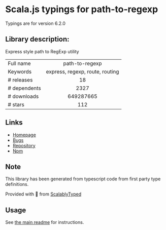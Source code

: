 
# Scala.js typings for path-to-regexp

Typings are for version 6.2.0

## Library description:
Express style path to RegExp utility

|                    |                 |
| ------------------ | :-------------: |
| Full name          | path-to-regexp |
| Keywords           | express, regexp, route, routing |
| # releases         | 18 |
| # dependents       | 2327 |
| # downloads        | 649287665 |
| # stars            | 112 |

## Links
- [Homepage](https://github.com/pillarjs/path-to-regexp#readme)
- [Bugs](https://github.com/pillarjs/path-to-regexp/issues)
- [Repository](https://github.com/pillarjs/path-to-regexp)
- [Npm](https://www.npmjs.com/package/path-to-regexp)
    


## Note
This library has been generated from typescript code from first party type definitions.

Provided with :purple_heart: from [ScalablyTyped](https://github.com/oyvindberg/ScalablyTyped)

## Usage
See [the main readme](../../readme.md) for instructions.


